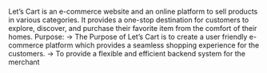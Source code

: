 Let’s Cart is an e-commerce website and an online platform to sell products in various categories. It provides a one-stop destination for customers to explore, discover, and purchase their favorite item from the comfort of their homes.
Purpose:
-> The Purpose of Let’s Cart is to create a user friendly e-commerce platform which provides a seamless shopping experience for the customers.
-> To provide a flexible and efficient backend system for the merchant
